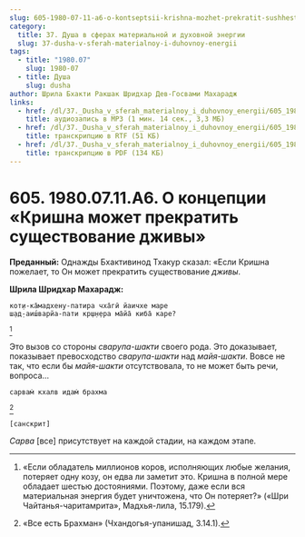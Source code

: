 ```yaml
---
slug: 605-1980-07-11-a6-o-kontseptsii-krishna-mozhet-prekratit-sushhestvovanie-dzhivy
category:
  title: 37. Душа в сферах материальной и духовной энергии
  slug: 37-dusha-v-sferah-materialnoy-i-duhovnoy-energii
tags:
  - title: "1980.07"
    slug: 1980-07
  - title: Душа
    slug: dusha
author: Шрила Бхакти Ракшак Шридхар Дев-Госвами Махарадж
links:
  - href: /dl/37._Dusha_v_sferah_materialnoy_i_duhovnoy_energii/605_1980.07.11.A6_SridharMj_O_kontseptsii_Krishna_mojet_prekratit_suwestvovaniye_djivy.mp3
    title: аудиозапись в MP3 (1 мин. 14 сек., 3,3 МБ)
  - href: /dl/37._Dusha_v_sferah_materialnoy_i_duhovnoy_energii/605_1980.07.11.A6_SridharMj_O_kontseptsii_Krishna_mojet_prekratit_suwestvovaniye_djivy.rtf
    title: транскрипцию в RTF (51 КБ)
  - href: /dl/37._Dusha_v_sferah_materialnoy_i_duhovnoy_energii/605_1980.07.11.A6_SridharMj_O_kontseptsii_Krishna_mojet_prekratit_suwestvovaniye_djivy.pdf
    title: транскрипцию в PDF (134 КБ)
---
```


# 605. 1980.07.11.A6. О концепции «Кришна может прекратить существование дживы»

**Преданный:** Однажды Бхактивинод Тхакур сказал: «Если Кришна пожелает, то Он может прекратить существование *дживы*.

**Шрила Шридхар Махарадж:**

    кот̣и-ка̄мадхену-патира чха̄гӣ йаичхе маре
    ш̣ад̣-аиш́варйа-пати кр̣ш̣н̣ера ма̄йа̄ киба̄ каре?
[^_ftn1]

Это вызов со стороны *сварупа-шакти* своего рода. Это доказывает, показывает превосходство *сварупа-шакти* над *майя-шакти*. Вовсе не так, что если бы *майя-шакти* отсутствовала, то не может быть речи, вопроса…

    сарвам̇ кхалв идам̇ брахма
[^_ftn2]

    [санскрит]

*Сарва* [все] присутствует на каждой стадии, на каждом этапе.



[^_ftn1]: «Если обладатель миллионов коров, исполняющих любые желания, потеряет одну козу, он едва ли заметит это. Кришна в полной мере обладает шестью достояниями. Поэтому, даже если вся материальная энергия будет уничтожена, что Он потеряет?» («Шри Чайтанья-чаритамрита», Мадхья-лила, 15.179).

[^_ftn2]: «Все есть Брахман» (Чхандогья-упанишад, 3.14.1).

